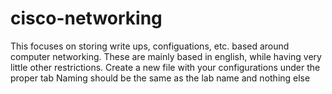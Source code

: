 # cisco-networking

This focuses on storing write ups, configuations, etc. based around computer networking.
These are mainly based in english, while having very little other restrictions. 
Create a new file with your configurations under the proper tab
Naming should be the same as the lab name and nothing else

